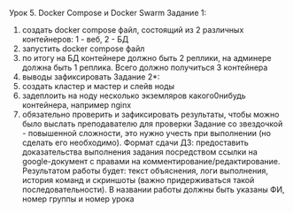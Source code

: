 Урок 5. Docker Compose и Docker Swarm
Задание 1:
1) создать docker compose файл, состоящий из 2 различных контейнеров: 1 - веб, 2 - БД
2) запустить docker compose файл
3) по итогу на БД контейнере должно быть 2 реплики, на админере должна быть 1 реплика. Всего должно получиться 3 контейнера
4) выводы зафиксировать
Задание 2*:
1) создать кластер и мастер и слейв ноды
2) задеплоить на ноду несколько экземляров какого0нибудь контейнера, например nginx
3) обязательно проверить и зафиксировать результаты, чтобы можно было выслать преподавателю для проверки
Задание со звездочкой - повышенной сложности, это нужно учесть при выполнении (но сделать его необходимо).
Формат сдачи ДЗ: предоставить доказательства выполнения задания посредством ссылки на google-документ с правами на комментирование/редактирование.
Результатом работы будет: текст объяснения, логи выполнения, история команд и скриншоты (важно придерживаться такой последовательности).
В названии работы должны быть указаны ФИ, номер группы и номер урока

